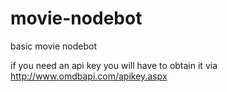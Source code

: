 # movie-nodebot

basic movie nodebot

if you need an api key you will have to obtain it via http://www.omdbapi.com/apikey.aspx
